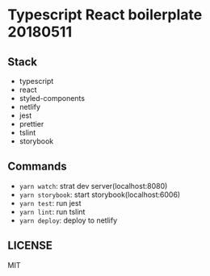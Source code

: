 # Typescript React boilerplate 20180511

## Stack

* typescript
* react
* styled-components
* netlify
* jest
* prettier
* tslint
* storybook

## Commands

* `yarn watch`: strat dev server(localhost:8080)
* `yarn storybook`: start storybook(localhost:6006)
* `yarn test`: run jest
* `yarn lint`: run tslint
* `yarn deploy`: deploy to netlify

## LICENSE

MIT
